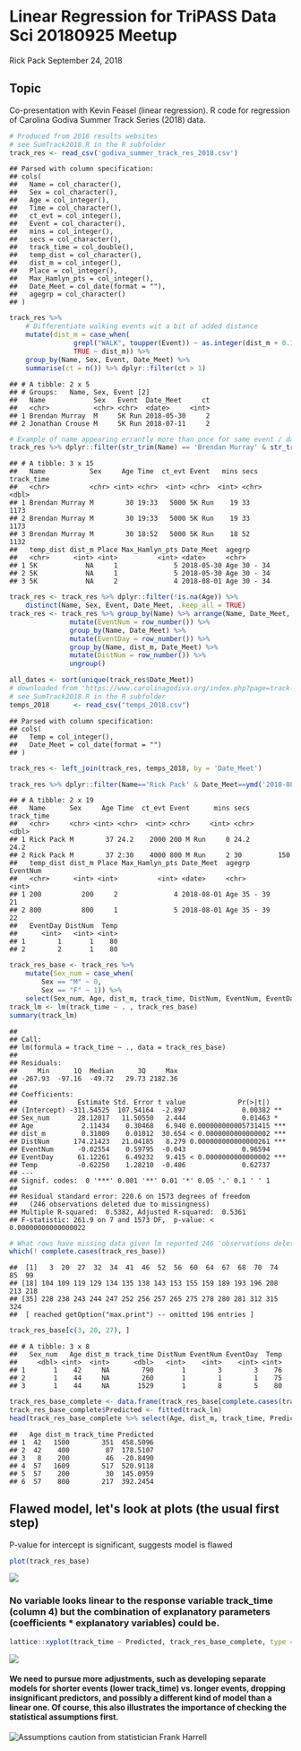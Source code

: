 Linear Regression for TriPASS Data Sci 20180925 Meetup
================
Rick Pack
September 24, 2018

Topic
-----

Co-presentation with Kevin Feasel (linear regression). R code for regression of Carolina Godiva Summer Track Series (2018) data.

``` r
# Produced from 2018 results websites 
# see SumTrack2018.R in the R subfolder
track_res <- read_csv('godiva_summer_track_res_2018.csv')
```

    ## Parsed with column specification:
    ## cols(
    ##   Name = col_character(),
    ##   Sex = col_character(),
    ##   Age = col_integer(),
    ##   Time = col_character(),
    ##   ct_evt = col_integer(),
    ##   Event = col_character(),
    ##   mins = col_integer(),
    ##   secs = col_character(),
    ##   track_time = col_double(),
    ##   temp_dist = col_character(),
    ##   dist_m = col_integer(),
    ##   Place = col_integer(),
    ##   Max_Hamlyn_pts = col_integer(),
    ##   Date_Meet = col_date(format = ""),
    ##   agegrp = col_character()
    ## )

``` r
track_res %>% 
    # Differentiate walking events wit a bit of added distance
    mutate(dist_m = case_when(
                grepl("WALK", toupper(Event)) ~ as.integer(dist_m + 0.11),
                TRUE ~ dist_m)) %>%
    group_by(Name, Sex, Event, Date_Meet) %>% 
    summarise(ct = n()) %>% dplyr::filter(ct > 1)
```

    ## # A tibble: 2 x 5
    ## # Groups:   Name, Sex, Event [2]
    ##   Name            Sex   Event  Date_Meet     ct
    ##   <chr>           <chr> <chr>  <date>     <int>
    ## 1 Brendan Murray  M     5K Run 2018-05-30     2
    ## 2 Jonathan Crouse M     5K Run 2018-07-11     2

``` r
# Example of name appearing errantly more than once for same event / day
track_res %>% dplyr::filter(str_trim(Name) == 'Brendan Murray' & str_trim(toupper(Event)) == '5K RUN')
```

    ## # A tibble: 3 x 15
    ##   Name           Sex     Age Time  ct_evt Event   mins secs  track_time
    ##   <chr>          <chr> <int> <chr>  <int> <chr>  <int> <chr>      <dbl>
    ## 1 Brendan Murray M        30 19:33   5000 5K Run    19 33          1173
    ## 2 Brendan Murray M        30 19:33   5000 5K Run    19 33          1173
    ## 3 Brendan Murray M        30 18:52   5000 5K Run    18 52          1132
    ##   temp_dist dist_m Place Max_Hamlyn_pts Date_Meet  agegrp     
    ##   <chr>      <int> <int>          <int> <date>     <chr>      
    ## 1 5K            NA     1              5 2018-05-30 Age 30 - 34
    ## 2 5K            NA     1              5 2018-05-30 Age 30 - 34
    ## 3 5K            NA     2              4 2018-08-01 Age 30 - 34

``` r
track_res <- track_res %>% dplyr::filter(!is.na(Age)) %>%
    distinct(Name, Sex, Event, Date_Meet, .keep_all = TRUE)
track_res <- track_res %>% group_by(Name) %>% arrange(Name, Date_Meet, ct_evt) %>%
               mutate(EventNum = row_number()) %>% 
               group_by(Name, Date_Meet) %>%
               mutate(EventDay = row_number()) %>%
               group_by(Name, dist_m, Date_Meet) %>%
               mutate(DistNum = row_number()) %>%
               ungroup()

all_dates <- sort(unique(track_res$Date_Meet))
# downloaded from 'https://www.carolinagodiva.org/index.php?page=track-season-weather-conditions')
# see SumTrack2018.R in the R subfolder
temps_2018      <- read_csv("temps_2018.csv")
```

    ## Parsed with column specification:
    ## cols(
    ##   Temp = col_integer(),
    ##   Date_Meet = col_date(format = "")
    ## )

``` r
track_res <- left_join(track_res, temps_2018, by = 'Date_Meet')

track_res %>% dplyr::filter(Name=='Rick Pack' & Date_Meet==ymd('2018-08-01'))
```

    ## # A tibble: 2 x 19
    ##   Name      Sex     Age Time  ct_evt Event      mins secs  track_time
    ##   <chr>     <chr> <int> <chr>  <int> <chr>     <int> <chr>      <dbl>
    ## 1 Rick Pack M        37 24.2    2000 200 M Run     0 24.2        24.2
    ## 2 Rick Pack M        37 2:30    4000 800 M Run     2 30         150  
    ##   temp_dist dist_m Place Max_Hamlyn_pts Date_Meet  agegrp      EventNum
    ##   <chr>      <int> <int>          <int> <date>     <chr>          <int>
    ## 1 200          200     2              4 2018-08-01 Age 35 - 39       21
    ## 2 800          800     1              5 2018-08-01 Age 35 - 39       22
    ##   EventDay DistNum  Temp
    ##      <int>   <int> <int>
    ## 1        1       1    80
    ## 2        2       1    80

``` r
track_res_base <- track_res %>% 
    mutate(Sex_num = case_when(
        Sex == "M" ~ 0,
        Sex == "F" ~ 1)) %>%
    select(Sex_num, Age, dist_m, track_time, DistNum, EventNum, EventDay, Temp)
track_lm <- lm(track_time ~ . , track_res_base)
summary(track_lm)
```

    ## 
    ## Call:
    ## lm(formula = track_time ~ ., data = track_res_base)
    ## 
    ## Residuals:
    ##     Min      1Q  Median      3Q     Max 
    ## -267.93  -97.16  -49.72   29.73 2182.36 
    ## 
    ## Coefficients:
    ##               Estimate Std. Error t value             Pr(>|t|)    
    ## (Intercept) -311.54525  107.54164  -2.897              0.00382 ** 
    ## Sex_num       28.12017   11.50550   2.444              0.01463 *  
    ## Age            2.11434    0.30468   6.940 0.000000000005731415 ***
    ## dist_m         0.31009    0.01012  30.654 < 0.0000000000000002 ***
    ## DistNum      174.21423   21.04185   8.279 0.000000000000000261 ***
    ## EventNum      -0.02554    0.59795  -0.043              0.96594    
    ## EventDay      61.12261    6.49232   9.415 < 0.0000000000000002 ***
    ## Temp          -0.62250    1.28210  -0.486              0.62737    
    ## ---
    ## Signif. codes:  0 '***' 0.001 '**' 0.01 '*' 0.05 '.' 0.1 ' ' 1
    ## 
    ## Residual standard error: 220.6 on 1573 degrees of freedom
    ##   (246 observations deleted due to missingness)
    ## Multiple R-squared:  0.5382, Adjusted R-squared:  0.5361 
    ## F-statistic: 261.9 on 7 and 1573 DF,  p-value: < 0.00000000000000022

``` r
# What rows have missing data given lm reported 246 'observations deleted due to missingness'?
which(! complete.cases(track_res_base))
```

    ##  [1]   3  20  27  32  34  41  46  52  56  60  64  67  68  70  74  85  99
    ## [18] 104 109 119 129 134 135 138 143 153 155 159 189 193 196 208 213 218
    ## [35] 228 238 243 244 247 252 256 257 265 275 278 280 281 312 315 324
    ##  [ reached getOption("max.print") -- omitted 196 entries ]

``` r
track_res_base[c(3, 20, 27), ]
```

    ## # A tibble: 3 x 8
    ##   Sex_num   Age dist_m track_time DistNum EventNum EventDay  Temp
    ##     <dbl> <int>  <int>      <dbl>   <int>    <int>    <int> <int>
    ## 1       1    42     NA        790       1        3        3    76
    ## 2       1    44     NA        260       1        1        1    75
    ## 3       1    44     NA       1529       1        8        5    80

``` r
track_res_base_complete <- data.frame(track_res_base[complete.cases(track_res_base),])
track_res_base_complete$Predicted <- fitted(track_lm)
head(track_res_base_complete %>% select(Age, dist_m, track_time, Predicted))
```

    ##   Age dist_m track_time Predicted
    ## 1  42   1500        351  458.5096
    ## 2  42    400         87  178.5107
    ## 3   8    200         46  -20.8490
    ## 4  57   1609        517  520.9118
    ## 5  57    200         30  145.0959
    ## 6  57    800        217  392.2454

Flawed model, let's look at plots (the usual first step)
--------------------------------------------------------

P-value for intercept is significant, suggests model is flawed

``` r
plot(track_res_base)
```

![](README_files/figure-markdown_github/plot1-1.png)

### No variable looks linear to the response variable track\_time (column 4) but the combination of explanatory parameters (coefficients \* explanatory variables) could be.

``` r
lattice::xyplot(track_time ~ Predicted, track_res_base_complete, type = c("p","r"), col.line = "red")
```

![](README_files/figure-markdown_github/plot2-1.png)

#### We need to pursue more adjustments, such as developing separate models for shorter events (lower track\_time) vs. longer events, dropping insignificant predictors, and possibly a different kind of model than a linear one. Of course, this also illustrates the importance of checking the statistical assumptions first.

![Assumptions caution from statistician Frank Harrell](assumptions_frank_harrell.jpg)
